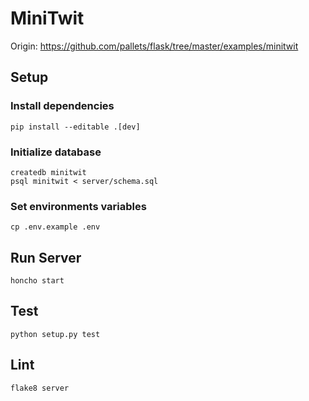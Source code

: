 # MiniTwit
Origin: https://github.com/pallets/flask/tree/master/examples/minitwit

## Setup
### Install dependencies
```
pip install --editable .[dev]
```

### Initialize database
```
createdb minitwit
psql minitwit < server/schema.sql
```

### Set environments variables
```
cp .env.example .env
```

## Run Server
```
honcho start
```

## Test
```
python setup.py test
```

## Lint
```
flake8 server
```
